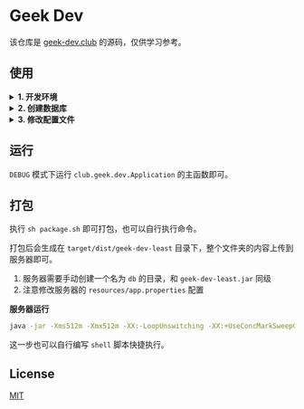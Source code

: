 # Geek Dev

该仓库是 [geek-dev.club](https://geek-dev.club) 的源码，仅供学习参考。

## 使用

<details>
<summary><b>1. 开发环境</b></summary>
<br/>

- JDK8
- MySQL
- Maven
- Lombok

</details>

<details>
<summary><b>2. 创建数据库</b></summary>
<br/>

创建名为 `geek_dev` 的数据库，导入 `sql` 目录下的数据库文件。

</details>

<details>
<summary><b>3. 修改配置文件</b></summary>
<br/>

关注 `resources/app.properties` 文件。
修改你的数据库连接和 Github 认证授权信息，[申请 Github APP](https://github.com/settings/applications/new)。

</details>

## 运行

`DEBUG` 模式下运行 `club.geek.dev.Application` 的主函数即可。 

## 打包

执行 `sh package.sh` 即可打包，也可以自行执行命令。

打包后会生成在 `target/dist/geek-dev-least` 目录下，整个文件夹的内容上传到服务器即可。

1. 服务器需要手动创建一个名为 `db` 的目录，和 `geek-dev-least.jar` 同级
2. 注意修改服务器的 `resources/app.properties` 配置

**服务器运行**

```bash
java -jar -Xms512m -Xmx512m -XX:-LoopUnswitching -XX:+UseConcMarkSweepGC -XX:+CMSClassUnloadingEnabled geek-dev-least.jar
```

这一步也可以自行编写 `shell` 脚本快捷执行。

## License

[MIT](LICENSE)